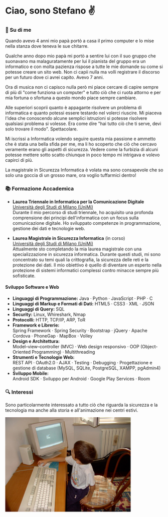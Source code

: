 # Ciao, sono Stefano ✌️

### 🌟 Su di me


Quando avevo 4 anni mio papà portò a casa il primo computer e lo mise nella stanza dove teneva le sue chitarre.

Qualche anno dopo mio papà mi portò a sentire lui con il suo gruppo che suonavano ma malaguratamente per lui il pianista del gruppo era un informatico e con molta pazienza rispose a tutte le mie domande su come si potesse creare un sito web. Non ci capii nulla ma volli registrare il discorso per un futuro dove ci avrei capito. 
Avevo 7 anni.

Ora di musica non ci capisco nulla però mi piace cercare di capire sempre di più di "come funziona un computer" e tutto ciò che ci ruota attorno e per mia fortuna o sfortuna a questo mondo piace sempre cambiare.

Alle superiori scoprii quanto è appagante risolvere un problema di informatica e quanto potessi essere testardo nel volerci riuscire.
Mi piaceva l'idea che conoscendo alcune semplici istruzioni si potesse risolvere qualsiasi problema si volesse. Era come dire "hai tutto ciò che ti serve, devi solo trovare il modo". Spettacolare.

Mi iscrissi a Informatica volendo seguire questa mia passione e ammetto che è stata una bella sfida per me, ma li ho scoperto che ciò che cercavo veramente erano gli aspetti di sicurezza. Vedere come la furbizia di alcuni potesse mettere sotto scatto chiunque in poco tempo mi intrigava e volevo capirci di più. 

La magistrale in Sicurezza Informatica è volata ma sono consapevole che so solo una goccia di un grosso mare, ora voglio tuffarmici dentro!

### 📚 Formazione Accademica

- **Laurea Triennale in Informatica per la Comunicazione Digitale**  
  [Università degli Studi di Milano (UniMi)](https://www.unimi.it/it/corsi/laurea-triennale/informatica-la-comunicazione-digitale)  
  Durante il mio percorso di studi triennale, ho acquisito una profonda comprensione dei principi dell'informatica con un focus sulla comunicazione digitale. Ho sviluppato competenze in programmazione, gestione dei dati e tecnologie web.

- **Laurea Magistrale in Sicurezza Informatica** (in corso)  
  [Università degli Studi di Milano (UniMi)](https://www.unimi.it/it/corsi/laurea-magistrale/sicurezza-informatica)  
  Attualmente sto completando la mia laurea magistrale con una specializzazione in sicurezza informatica. Durante questi studi, mi sono concentrato su temi quali la crittografia, la sicurezza delle reti e la protezione dei dati. Il mio obiettivo è quello di diventare un esperto nella protezione di sistemi informatici complessi contro minacce sempre più sofisticate.

#### **Sviluppo Software e Web**
- **Linguaggi di Programmazione:**
  Java · Python · JavaScript · PHP · C
- **Linguaggi di Markup e Formati di Dati:**
  HTML5 · CSS3 · XML · JSON
- **Linguaggi di Query:**
  SQL
- **Security:**
  Linux, Whireshark, Nmap
- **Protocolli:**
   HTTP, TCP/IP, ARP, ToR
- **Framework e Librerie:**  
  Spring Framework · Spring Security · Bootstrap · jQuery · Apache Cordova · PhoneGap · MapBox · Volley
- **Design e Architettura:**  
  Model–view–controller (MVC) · Web design responsivo · OOP (Object-Oriented Programming) · Multithreading
- **Strumenti e Tecnologie Web:**  
  REST API · OAuth2.0 · AJAX · Testing · Debugging · Progettazione e gestione di database (MySQL, SQLite, PostgreSQL, XAMPP, pgAdmin4)
- **Sviluppo Mobile:**  
  Android SDK · Sviluppo per Android · Google Play Services · Room

### 🔍 Interessi

Sono particolarmente interessato a tutto ciò che riguarda la sicurezza e la tecnologia ma anche alla storia e all'animazione nei centri estivi.

<img src="https://github.com/git-teto/git-teto/blob/main/photo_5983515362253195963_y.jpg" width="400"/>









